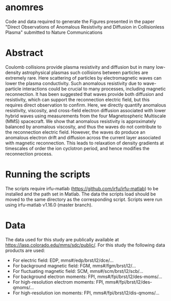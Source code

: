 # anomres
Code and data required to generate the Figures presented in the paper "Direct Observations of Anomalous Resistivity and Diffusion in Collisionless Plasma" submitted to Nature Communications

# Abstract
Coulomb collisions provide plasma resistivity and diffusion but in many low-density astrophysical plasmas such collisions between particles are extremely rare. Here scattering of particles by electromagnetic waves can lower the plasma conductivity. Such anomalous resistivity due to wave-particle interactions could be crucial to many processes, including magnetic reconnection. It has been suggested that waves provide both diffusion and resistivity, which can support the reconnection electric field, but this requires direct observation to confirm. Here, we directly quantify anomalous resistivity, viscosity, and cross-field electron diffusion associated with lower hybrid waves using measurements from the four Magnetospheric Multiscale (MMS) spacecraft. We show that anomalous resistivity is approximately balanced by anomalous viscosity, and thus the waves do not contribute to the reconnection electric field. However, the waves do produce an anomalous electron drift and diffusion across the current layer associated with magnetic reconnection. This leads to relaxation of density gradients at timescales of order the ion cyclotron period, and hence modifies the reconnection process. 

# Running the scripts
The scripts require irfu-matlab (https://github.com/irfu/irfu-matlab) to be installed and the path set in Matlab. The data the scripts load should be moved to the same directory as the corresponding script. Scripts were run using irfu-matlab v1.16.0 (master branch). 

# Data
The data used for this study are publically available at https://lasp.colorado.edu/mms/sdc/public/. 
For this study the following data products are used: 
- For electric field: EDP, mms\#/edp/brst/l2/dce/...
- For background magnetic field: FGM, mms\#/fgm/brst/l2/... 
- For fluctuating magnetic field: SCM, mms\#/scm/brst/l2/scb/... 
- For background electron moments: FPI, mms\#/fpi/brst/l2/des-moms/... 
- For high-resolution electrom moments: FPI, mms\#/fpi/brst/l2/des-qmoms/... 
- For high-resolution ion moments: FPI, mms\#/fpi/brst/l2/dis-qmoms/... 


